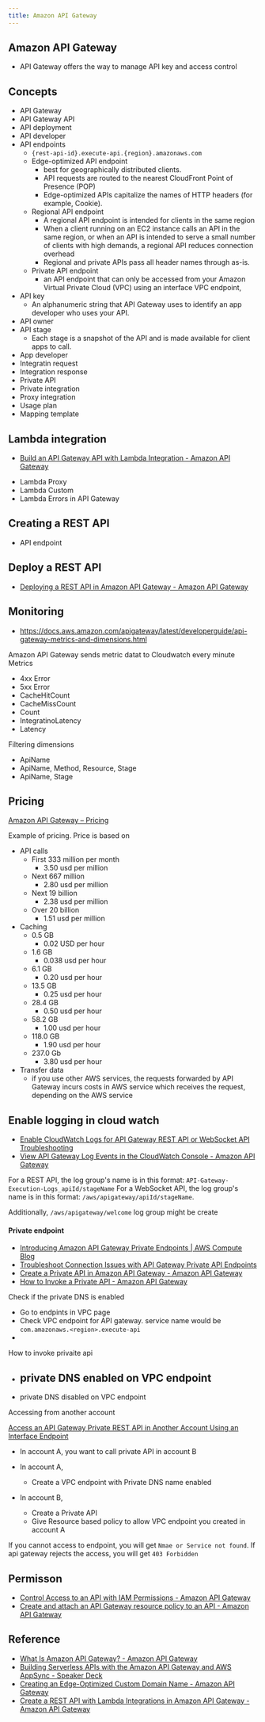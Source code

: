 ```yaml
---
title: Amazon API Gateway
---
```


## Amazon API Gateway

* API Gateway offers the way to manage API key and access control

## Concepts
* API Gateway
* API Gateway API
* API deployment
* API developer
* API endpoints
    * `{rest-api-id}.execute-api.{region}.amazonaws.com`
    * Edge-optimized API endpoint
        * best for geographically distributed clients.
        * API requests are routed to the nearest CloudFront Point of Presence (POP)
        * Edge-optimized APIs capitalize the names of HTTP headers (for example, Cookie).
    * Regional API endpoint
        * A regional API endpoint is intended for clients in the same region
        * When a client running on an EC2 instance calls an API in the same region, or when an API is intended to serve a small number of clients with high demands, a regional API reduces connection overhead
        * Regional and private APIs pass all header names through as-is.
    * Private API endpoint
        * an API endpoint that can only be accessed from your Amazon Virtual Private Cloud (VPC) using an interface VPC endpoint,
* API key
    * An alphanumeric string that API Gateway uses to identify an app developer who uses your API. 
* API owner
* API stage
    * Each stage is a snapshot of the API and is made available for client apps to call.
* App developer
* Integratin request
* Integration response
* Private API
* Private integration
* Proxy integration
* Usage plan
* Mapping template



## Lambda integration
- [Build an API Gateway API with Lambda Integration \- Amazon API Gateway](https://docs.aws.amazon.com/apigateway/latest/developerguide/getting-started-with-lambda-integration.html)

* Lambda Proxy
* Lambda Custom
* Lambda Errors in API Gateway



## Creating a REST API

* API endpoint


## Deploy a REST API
* [Deploying a REST API in Amazon API Gateway \- Amazon API Gateway](https://docs.aws.amazon.com/apigateway/latest/developerguide/how-to-deploy-api.html)


## Monitoring
* https://docs.aws.amazon.com/apigateway/latest/developerguide/api-gateway-metrics-and-dimensions.html

Amazon API Gateway sends metric datat to Cloudwatch every minute
Metrics

* 4xx Error
* 5xx Error
* CacheHitCount
* CacheMissCount
* Count
* IntegratinoLatency
* Latency

Filtering dimensions


* ApiName
* ApiName, Method, Resource, Stage
* ApiName, Stage

## Pricing
[Amazon API Gateway – Pricing](https://aws.amazon.com/api-gateway/pricing/)

Example of pricing.
Price is based on 

* API calls
    * First 333 million per month
        * 3.50 usd per million
    * Next 667 million
        * 2.80 usd per million
    * Next 19 billion
        * 2.38 usd per million
    * Over 20 billion
        * 1.51 usd per million
* Caching
    * 0.5 GB
        * 0.02 USD per hour
    * 1.6 GB
        * 0.038 usd per hour
    * 6.1 GB
        * 0.20 usd per hour
    * 13.5 GB
        * 0.25 usd per hour
    * 28.4 GB
        * 0.50 usd per hour
    * 58.2 GB
        * 1.00 usd per hour
    * 118.0 GB
        * 1.90 usd per hour
    * 237.0 Gb
        * 3.80 usd per hour
* Transfer data
    * if you use other AWS services, the requests forwarded by API Gateway incurs costs in AWS service which receives the request, depending on the AWS service


## Enable logging in cloud watch
- [Enable CloudWatch Logs for API Gateway REST API or WebSocket API Troubleshooting](https://aws.amazon.com/premiumsupport/knowledge-center/api-gateway-cloudwatch-logs/)
- [View API Gateway Log Events in the CloudWatch Console \- Amazon API Gateway](https://docs.aws.amazon.com/apigateway/latest/developerguide/view-cloudwatch-log-events-in-cloudwatch-console.html)

For a REST API, the log group's name is in this format: `API-Gateway-Execution-Logs_apiId/stageName`
For a WebSocket API, the log group's name is in this format: `/aws/apigateway/apiId/stageName`.

Additionally, `/aws/apigateway/welcome` log group might be create

#### Private endpoint
- [Introducing Amazon API Gateway Private Endpoints \| AWS Compute Blog](https://aws.amazon.com/blogs/compute/introducing-amazon-api-gateway-private-endpoints/)
- [Troubleshoot Connection Issues with API Gateway Private API Endpoints](https://aws.amazon.com/premiumsupport/knowledge-center/api-gateway-private-endpoint-connection/)
- [Create a Private API in Amazon API Gateway \- Amazon API Gateway](https://docs.aws.amazon.com/apigateway/latest/developerguide/apigateway-private-apis.html#apigateway-private-api-create-interface-vpc-endpoint)
- [How to Invoke a Private API \- Amazon API Gateway](https://docs.aws.amazon.com/apigateway/latest/developerguide/apigateway-private-api-test-invoke-url.html#w20aac13c16c28c11)


Check if the private DNS is enabled

- Go to endpints in VPC page
- Check VPC endpoint for API gateway. service name would be `com.amazonaws.<region>.execute-api` 
- 

How to invoke privaite api

- private DNS enabled on VPC endpoint
    - 


- private DNS disabled on VPC endpoint


Accessing from another account

[Access an API Gateway Private REST API in Another Account Using an Interface Endpoint](https://aws.amazon.com/premiumsupport/knowledge-center/api-gateway-private-cross-account-vpce/)

- In account A, you want to call private API in account B

- In account A,
    - Create a VPC endpoint with Private DNS name enabled
- In account B,
    - Create a Private API
    - Give Resource based policy to allow VPC endpoint you created in account A


If you cannot access to endpoint, you will get `Nmae or Service not found`.
If api gateway rejects the access, you will get `403 Forbidden`

## Permisson
- [Control Access to an API with IAM Permissions \- Amazon API Gateway](https://docs.aws.amazon.com/apigateway/latest/developerguide/permissions.html)
- [Create and attach an API Gateway resource policy to an API \- Amazon API Gateway](https://docs.aws.amazon.com/apigateway/latest/developerguide/apigateway-resource-policies-create-attach.html)


## Reference
* [What Is Amazon API Gateway? \- Amazon API Gateway](https://docs.aws.amazon.com/apigateway/latest/developerguide/welcome.html)
* [Building Serverless APIs with the Amazon API Gateway and AWS AppSync \- Speaker Deck](https://speakerdeck.com/danilop/building-serverless-apis-with-the-amazon-api-gateway-and-aws-appsync?slide=14)
* [Creating an Edge\-Optimized Custom Domain Name \- Amazon API Gateway](https://docs.aws.amazon.com/apigateway/latest/developerguide/how-to-edge-optimized-custom-domain-name.html)
* [Create a REST API with Lambda Integrations in Amazon API Gateway \- Amazon API Gateway](https://docs.aws.amazon.com/apigateway/latest/developerguide/apigateway-getting-started-with-rest-apis.html)
